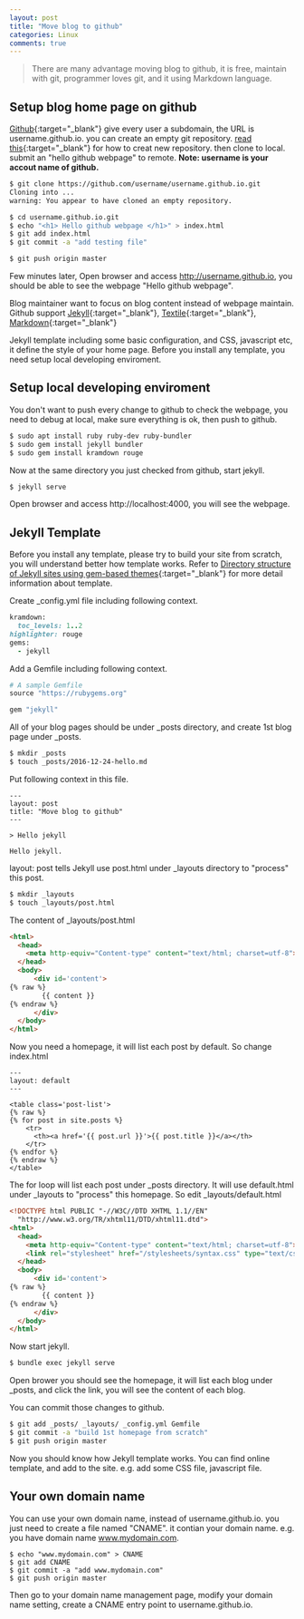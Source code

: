 ```yaml
---
layout: post 
title: "Move blog to github"
categories: Linux
comments: true
---
```


> There are many advantage moving blog to github, it is free, maintain with git, programmer loves git, and it using Markdown language.

## Setup blog home page on github
[Github](http://github.com){:target="_blank"} give every user a subdomain, 
the URL is username.github.io. you can create an empty git repository. 
[read this](https://help.github.com/articles/creating-a-new-repository/){:target="_blank"} for how to creat new repository.
then clone to local. submit an "hello github webpage" to remote. **Note: username is your accout name of github.**

```bash
$ git clone https://github.com/username/username.github.io.git
Cloning into ...
warning: You appear to have cloned an empty repository.

$ cd username.github.io.git
$ echo "<h1> Hello github webpage </h1>" > index.html
$ git add index.html
$ git commit -a "add testing file"

$ git push origin master
```

Few minutes later, Open browser and access http://username.github.io, you should be able to see the webpage "Hello github webpage".

Blog maintainer want to focus on blog content instead of webpage maintain. 
Github support [Jekyll](https://jekyllrb.com){:target="_blank"}, 
[Textile](https://txstyle.org/){:target="_blank"},
[Markdown](https://en.wikipedia.org/wiki/Markdown){:target="_blank"}

Jekyll template including some basic configuration, and CSS, javascript etc, it define the style of your home page.
Before you install any template, you need setup local developing enviroment.

## Setup local developing enviroment
You don't want to push every change to github to check the webpage, you need to debug at local, make sure everything is ok, then push to github.

```bash
$ sudo apt install ruby ruby-dev ruby-bundler
$ sudo gem install jekyll bundler
$ sudo gem install kramdown rouge
```

Now at the same directory you just checked from github, start jekyll.

```bash
$ jekyll serve 
```

Open browser and access http://localhost:4000, you will see the webpage.

## Jekyll Template
Before you install any template, please try to build your site from scratch, you will understand better how template works. 
Refer to [Directory structure of Jekyll sites using gem-based themes](https://jekyllrb.com/docs/structure/){:target="_blank"}
for more detail information about template.

Create _config.yml file including following context.

```ruby
kramdown:
  toc_levels: 1..2
highlighter: rouge
gems:
  - jekyll
```

Add a Gemfile including following context.

```ruby
# A sample Gemfile
source "https://rubygems.org"

gem "jekyll"
```

All of your blog pages should be under _posts directory, and create 1st blog page under _posts.

```bash
$ mkdir _posts
$ touch _posts/2016-12-24-hello.md
```

Put following context in this file.

```text
---
layout: post
title: "Move blog to github"
---

> Hello jekyll

Hello jekyll. 
```

layout: post tells Jekyll use post.html under _layouts directory to "process" this post.

```bash
$ mkdir _layouts
$ touch _layouts/post.html
```

The content of _layouts/post.html

```html
<html>
  <head>
    <meta http-equiv="Content-type" content="text/html; charset=utf-8">
  </head>
  <body>
      <div id='content'>
{% raw %}
        {{ content }}
{% endraw %}
      </div>
  </body>
</html>
```

Now you need a homepage, it will list each post by default. So change index.html

```text
---
layout: default
---

<table class='post-list'>
{% raw %}
{% for post in site.posts %}
    <tr>
      <th><a href='{{ post.url }}'>{{ post.title }}</a></th>
    </tr>
{% endfor %}
{% endraw %}
</table>
```

The for loop will list each post under _posts directory. It will use default.html under _layouts to "process" this homepage.
So edit _layouts/default.html

```html
<!DOCTYPE html PUBLIC "-//W3C//DTD XHTML 1.1//EN"
  "http://www.w3.org/TR/xhtml11/DTD/xhtml11.dtd">
<html>
  <head>
    <meta http-equiv="Content-type" content="text/html; charset=utf-8">
    <link rel="stylesheet" href="/stylesheets/syntax.css" type="text/css" media="screen" charset="utf-8"/>
  </head>
  <body>
      <div id='content'>
{% raw %}
        {{ content }}
{% endraw %}
      </div>
  </body>
</html>
```

Now start jekyll.

```bash
$ bundle exec jekyll serve 
```

Open brower you should see the homepage, it will list each blog under _posts, and click the link, you will see the content of each blog.

You can commit those changes to github.

```bash
$ git add _posts/ _layouts/ _config.yml Gemfile
$ git commit -a "build 1st homepage from scratch"
$ git push origin master
```

Now you should know how Jekyll template works. You can find online template, and add to the site. 
e.g. add some CSS file, javascript file.

## Your own domain name
You can use your own domain name, instead of username.github.io. 
you just need to create a file named "CNAME". it contian your domain name. e.g. you have domain name www.mydomain.com.

```
$ echo "www.mydomain.com" > CNAME
$ git add CNAME
$ git commit -a "add www.mydomain.com"
$ git push origin master
```

Then go to your domain name management page, modify your domain name setting, create a CNAME entry point to username.github.io.
